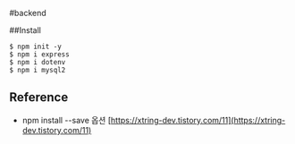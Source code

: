 #backend

##Install
```
$ npm init -y
$ npm i express
$ npm i dotenv
$ npm i mysql2
```

## Reference
- npm install --save 옵션 [https://xtring-dev.tistory.com/11](https://xtring-dev.tistory.com/11)